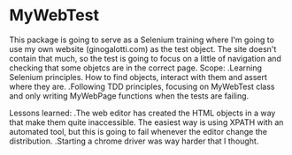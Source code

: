 # MyWebTest
This package is going to serve as a Selenium training where I'm going to use my own website (ginogalotti.com) as the test object.
The site doesn't contain that much, so the test is going to focus on a little of navigation and checking that some objetcs are in the correct page.
Scope:
  .Learning Selenium principles. How to find objects, interact with them and assert where they are.
  .Following TDD principles, focusing on MyWebTest class and only writing MyWebPage functions when the tests are failing.

Lessons learned:
  .The web editor has created the HTML objects in a way that make them quite inaccessible. The easiest way is using XPATH with an automated tool,
  but this is going to fail whenever the editor change the distribution.
  .Starting a chrome driver was way harder that I thought.
 
